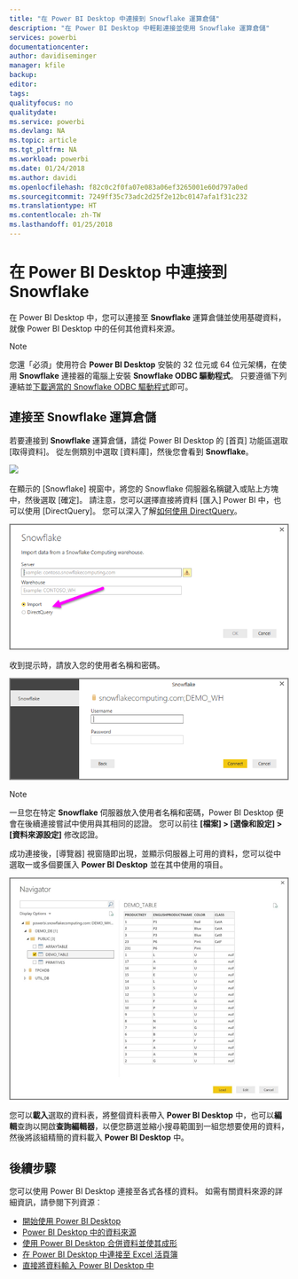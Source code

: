 ```yaml
---
title: "在 Power BI Desktop 中連接到 Snowflake 運算倉儲"
description: "在 Power BI Desktop 中輕鬆連接並使用 Snowflake 運算倉儲"
services: powerbi
documentationcenter: 
author: davidiseminger
manager: kfile
backup: 
editor: 
tags: 
qualityfocus: no
qualitydate: 
ms.service: powerbi
ms.devlang: NA
ms.topic: article
ms.tgt_pltfrm: NA
ms.workload: powerbi
ms.date: 01/24/2018
ms.author: davidi
ms.openlocfilehash: f82c0c2f0fa07e083a06ef3265001e60d797a0ed
ms.sourcegitcommit: 7249ff35c73adc2d25f2e12bc0147afa1f31c232
ms.translationtype: HT
ms.contentlocale: zh-TW
ms.lasthandoff: 01/25/2018
---
```

# <a name="connect-to-snowflake-in-power-bi-desktop"></a>在 Power BI Desktop 中連接到 Snowflake
在 Power BI Desktop 中，您可以連接至 **Snowflake** 運算倉儲並使用基礎資料，就像 Power BI Desktop 中的任何其他資料來源。 

> [!NOTE]
> 您還「必須」使用符合 **Power BI Desktop** 安裝的 32 位元或 64 位元架構，在使用 **Snowflake** 連接器的電腦上安裝 **Snowflake ODBC 驅動程式**。 只要遵循下列連結並[下載適當的 Snowflake ODBC 驅動程式](http://go.microsoft.com/fwlink/?LinkID=823762)即可。
> 
> 

## <a name="connect-to-a-snowflake-computing-warehouse"></a>連接至 Snowflake 運算倉儲
若要連接到 **Snowflake** 運算倉儲，請從 Power BI Desktop 的 [首頁] 功能區選取 [取得資料]。 從左側類別中選取 [資料庫]，然後您會看到 **Snowflake**。

![](media/desktop-connect-snowflake/connect_snowflake_2b.png)

在顯示的 [Snowflake] 視窗中，將您的 Snowflake 伺服器名稱鍵入或貼上方塊中，然後選取 [確定]。 請注意，您可以選擇直接將資料 [匯入] Power BI 中，也可以使用 [DirectQuery]。 您可以深入了解[如何使用 DirectQuery](desktop-use-directquery.md)。

![](media/desktop-connect-snowflake/connect_snowflake_3.png)

收到提示時，請放入您的使用者名稱和密碼。

![](media/desktop-connect-snowflake/connect_snowflake_4.png)

> [!NOTE]
> 一旦您在特定 **Snowflake** 伺服器放入使用者名稱和密碼，Power BI Desktop 便會在後續連接嘗試中使用與其相同的認證。 您可以前往 **[檔案] > [選像和設定] > [資料來源設定]** 修改認證。
> 
> 

成功連接後，[導覽器] 視窗隨即出現，並顯示伺服器上可用的資料，您可以從中選取一或多個要匯入 **Power BI Desktop** 並在其中使用的項目。

![](media/desktop-connect-snowflake/connect_snowflake_5.png)

您可以**載入**選取的資料表，將整個資料表帶入 **Power BI Desktop** 中，也可以**編輯**查詢以開啟**查詢編輯器**，以便您篩選並縮小搜尋範圍到一組您想要使用的資料，然後將該組精簡的資料載入 **Power BI Desktop** 中。

## <a name="next-steps"></a>後續步驟
您可以使用 Power BI Desktop 連接至各式各樣的資料。 如需有關資料來源的詳細資訊，請參閱下列資源︰

* [開始使用 Power BI Desktop](desktop-getting-started.md)
* [Power BI Desktop 中的資料來源](desktop-data-sources.md)
* [使用 Power BI Desktop 合併資料並使其成形](desktop-shape-and-combine-data.md)
* [在 Power BI Desktop 中連接至 Excel 活頁簿](desktop-connect-excel.md)   
* [直接將資料輸入 Power BI Desktop 中](desktop-enter-data-directly-into-desktop.md)   

